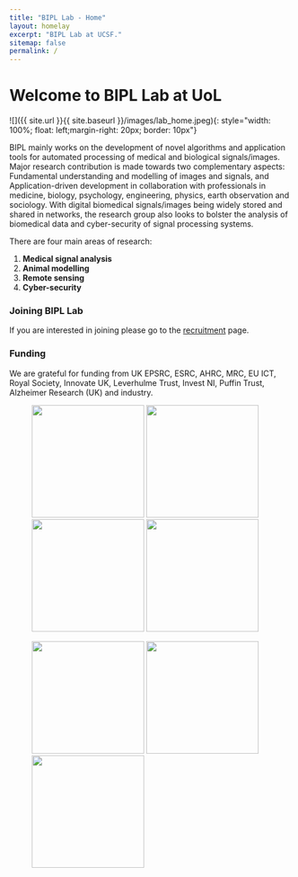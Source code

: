 ```yaml
---
title: "BIPL Lab - Home"
layout: homelay
excerpt: "BIPL Lab at UCSF."
sitemap: false
permalink: /
---
```


# Welcome to BIPL Lab at UoL

![]({{ site.url }}{{ site.baseurl }}/images/lab_home.jpeg){: style="width: 100%; float: left;margin-right: 20px; border: 10px"}


BIPL mainly works on the development of novel algorithms and application tools for automated processing of medical and biological signals/images. Major research contribution is made towards two complementary aspects: Fundamental understanding and modelling of images and signals, and Application-driven development in collaboration with professionals in medicine, biology, psychology, engineering, physics, earth observation and sociology. 
With digital biomedical signals/images being widely stored and shared in networks, the research group also looks to bolster the analysis of biomedical data and cyber-security of signal processing systems.

There are four main areas of research:

1.	**Medical signal analysis**
2.	**Animal modelling**
3.	**Remote sensing**
4.	**Cyber-security**

<!--
### Technologies and methods
The Sanders Lab is primarily a bioinformatic group that uses a wide range of genomic, bioinformatic, and statistical methods including: whole-exome sequencing, whole-genome sequencing, de novo mutation detection, RNA-Seq, and ChIP-Seq.

### Collaborators
We work with closely with numerous collaborators, including the [State Lab](https://www.mstatelab.com/) and [Bender Lab](https://benderlab.ucsf.edu/lab-members) at UCSF, the [Devlin Lab](https://www.psychiatry.pitt.edu/about-us/our-people/faculty/bernie-j-devlin-phd) at UPMC, the [Roeder Lab](http://www.stat.cmu.edu/~roeder/) at Carnegie Mellon, the [Sestan Lab](http://medicine.yale.edu/lab/sestan/index.aspx), and the [Talkowski lab](http://talkowski.mgh.harvard.edu/) at Harvard.
-->
### Joining BIPL Lab
If you are interested in joining please go to the [recruitment](recruitment) page.

### Funding
We are grateful for funding from UK EPSRC, ESRC, AHRC, MRC, EU ICT, Royal Society, Innovate UK, Leverhulme Trust, Invest NI, Puffin Trust, Alzheimer Research (UK) and industry.


<figure class="third">
<img src="{{ site.url }}{{ site.baseurl }}/images/logo1.png" style="width: 200px">	<img src="{{ site.url }}{{ site.baseurl }}/images/logo2.png" style="width: 200px"> <img src="{{ site.url }}{{ site.baseurl }}/images/logo3.png" style="width: 200px"> <img src="{{ site.url }}{{ site.baseurl }}/images/logo4.png" style="width: 200px">

<img src="{{ site.url }}{{ site.baseurl }}/images/logo5.jpeg" style="width: 200px"> <img src="{{ site.url }}{{ site.baseurl }}/images/logo6.png" style="width: 200px"> <img src="{{ site.url }}{{ site.baseurl }}/images/logo7.png" style="width: 200px">
</figure>






